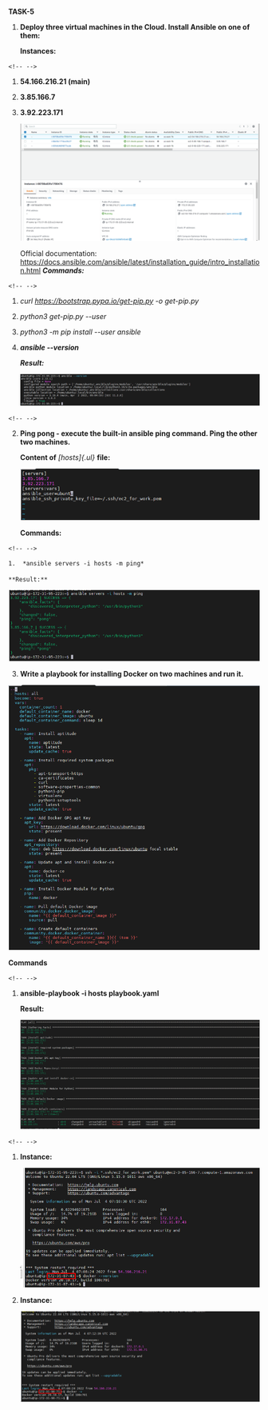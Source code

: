 **TASK-5**

1.  **Deploy three virtual machines in the Cloud. Install Ansible on one
    of them:**

    **Instances:**

```{=html}
<!-- -->
```
1.  **54.166.216.21 (main)**

2.  **3.85.166.7**

3.  **3.92.223.171**

    ![](Readme/media/image1.png)

    Official documentation:
    <https://docs.ansible.com/ansible/latest/installation_guide/intro_installation.html>
    ***Commands:***

```{=html}
<!-- -->
```
1.  *curl https://bootstrap.pypa.io/get-pip.py -o get-pip.py*

2.  *python3 get-pip.py \--user*

3.  *python3 -m pip install \--user ansible*

4.  ***ansible \--version***

    ***Result:***

    ![](Readme/media/image2.png)

```{=html}
<!-- -->
```
2.  **Ping pong - execute the built-in ansible ping command. Ping the
    other two machines.**

    **Content of** *[hosts]{.ul}* **file:**

    ![](Readme/media/image3.png)

    **Commands:**

```{=html}
<!-- -->
```
    1.  *ansible servers -i hosts -m ping*

    **Result:**

   ![](Readme/media/image4.png)

3.    **Write a playbook for installing Docker on two machines and run it.**

   ![](Readme/media/image5.png)

**Commands**

```{=html}
<!-- -->
```
1.  **ansible-playbook -i hosts playbook.yaml**

    **Result:**

    ![](Readme/media/image6.png)

```{=html}
<!-- -->
```
1.  **Instance:**

    ![](Readme/media/image7.png)

2.  **Instance:**

    ![](Readme/media/image8.png)
